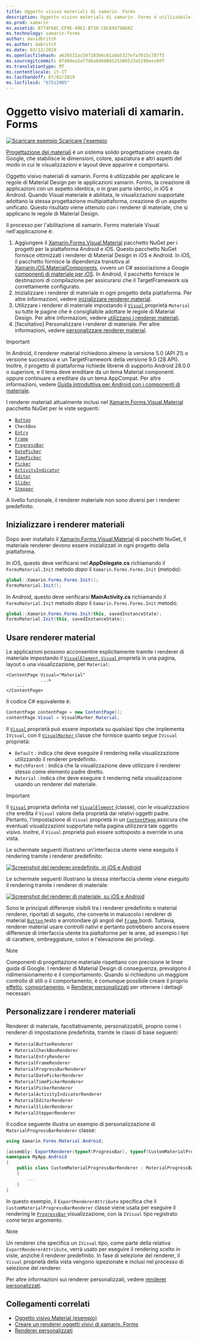 ```yaml
---
title: Oggetto visivo materiali di xamarin. Forms
description: Oggetto visivo materiali di xamarin. Forms è utilizzabile per creare applicazioni xamarin. Forms identica, o in gran parte identici, in iOS e Android.
ms.prod: xamarin
ms.assetid: B774F68C-EF9E-49E1-B738-CDC64879ADA2
ms.technology: xamarin-forms
author: davidbritch
ms.author: dabritch
ms.date: 03/12/2019
ms.openlocfilehash: a626532ac507185b6c01abb5327efa7015c787f5
ms.sourcegitcommit: 0fd04ea3af7d6a6d6086525306523a5296eec0df
ms.translationtype: MT
ms.contentlocale: it-IT
ms.lasthandoff: 07/02/2019
ms.locfileid: "67512905"
---
```

# <a name="xamarinforms-material-visual"></a>Oggetto visivo materiali di xamarin. Forms

[![Scaricare esempio](~/media/shared/download.png) Scaricare l'esempio](https://developer.xamarin.com/samples/xamarin-forms/UserInterface/VisualDemos/)

[Progettazione dei materiali](https://material.io) è un sistema solido progettazione creato da Google, che stabilisce le dimensioni, colore, spaziatura e altri aspetti del modo in cui le visualizzazioni e layout deve apparire e comportarsi.

Oggetto visivo materiali di xamarin. Forms è utilizzabile per applicare le regole di Material Design per le applicazioni xamarin. Forms, la creazione di applicazioni con un aspetto identica, o in gran parte identici, in iOS e Android. Quando Visual materiale è abilitata, le visualizzazioni supportate adottano la stessa progettazione multipiattaforma, creazione di un aspetto unificato. Questo risultato viene ottenuto con i renderer di materiale, che si applicano le regole di Material Design.

Il processo per l'abilitazione di xamarin. Forms materiale Visual nell'applicazione è:

1. Aggiungere il [Xamarin.Forms.Visual.Material](https://www.nuget.org/packages/Xamarin.Forms.Visual.Material/) pacchetto NuGet per i progetti per la piattaforma Android e iOS. Questo pacchetto NuGet fornisce ottimizzati i renderer di Material Design in iOS e Android. In iOS, il pacchetto fornisce la dipendenza transitiva al [Xamarin.iOS.MaterialComponents](https://www.nuget.org/packages/Xamarin.iOS.MaterialComponents), ovvero un C# associazione a Google [componenti di materiale per iOS](https://material.io/develop/ios/). In Android, il pacchetto fornisce le destinazioni di compilazione per assicurarsi che il TargetFramework sia correttamente configurato.
1. Inizializzare i renderer di materiale in ogni progetto della piattaforma. Per altre informazioni, vedere [inizializzare renderer material](#initialize-material-renderers).
1. Utilizzare i renderer di materiale impostando il [ `Visual` ](xref:Xamarin.Forms.VisualElement.Visual) proprietà `Material` su tutte le pagine che è consigliabile adottare le regole di Material Design. Per altre informazioni, vedere [utilizzano i renderer materiali](#consume-material-renderers).
1. [facoltativo] Personalizzare i renderer di materiale. Per altre informazioni, vedere [personalizzare renderer material](#customize-material-renderers).

> [!IMPORTANT]
> In Android, il renderer material richiedono almeno la versione 5.0 (API 21) o versione successiva e un TargetFramework della versione 9.0 (28 API). Inoltre, il progetto di piattaforma richiede librerie di supporto Android 28.0.0 o superiore, e il tema deve ereditare da un tema Material componenti oppure continuare a ereditare da un tema AppCompat. Per altre informazioni, vedere [Guida introduttiva per Android con i componenti di materiale](https://github.com/material-components/material-components-android/blob/master/docs/getting-started.md).

I renderer materiali attualmente inclusi nel [Xamarin.Forms.Visual.Material](https://www.nuget.org/packages/Xamarin.Forms.Visual.Material/) pacchetto NuGet per le viste seguenti:

- [`Button`](xref:Xamarin.Forms.Button)
- `CheckBox`
- [`Entry`](xref:Xamarin.Forms.Entry)
- [`Frame`](xref:Xamarin.Forms.Frame)
- [`ProgressBar`](xref:Xamarin.Forms.ProgressBar)
- [`DatePicker`](xref:Xamarin.Forms.DatePicker)
- [`TimePicker`](xref:Xamarin.Forms.TimePicker)
- [`Picker`](xref:Xamarin.Forms.Picker)
- [`ActivityIndicator`](xref:Xamarin.Forms.ActivityIndicator)
- [`Editor`](xref:Xamarin.Forms.Editor)
- [`Slider`](xref:Xamarin.Forms.Slider)
- [`Stepper`](xref:Xamarin.Forms.Stepper)

A livello funzionale, il renderer materiale non sono diversi per i renderer predefinito.

## <a name="initialize-material-renderers"></a>Inizializzare i renderer materiali

Dopo aver installato il [Xamarin.Forms.Visual.Material](https://www.nuget.org/packages/Xamarin.Forms.Visual.Material/) di pacchetti NuGet, il materiale renderer devono essere inizializzati in ogni progetto della piattaforma.

In iOS, questo deve verificarsi nel **AppDelegate.cs** richiamando il `FormsMaterial.Init` metodo *dopo* il `Xamarin.Forms.Forms.Init` (metodo):

```csharp
global::Xamarin.Forms.Forms.Init();
FormsMaterial.Init();
```

In Android, questo deve verificarsi **MainActivity.cs** richiamando il `FormsMaterial.Init` metodo *dopo* il `Xamarin.Forms.Forms.Init` metodo:

```csharp
global::Xamarin.Forms.Forms.Init(this, savedInstanceState);
FormsMaterial.Init(this, savedInstanceState);
```

## <a name="consume-material-renderers"></a>Usare renderer material

Le applicazioni possono acconsentire esplicitamente tramite i renderer di materiale impostando il [ `VisualElement.Visual` ](xref:Xamarin.Forms.VisualElement.Visual) proprietà in una pagina, layout o una visualizzazione, per `Material`:

```xaml
<ContentPage Visual="Material"
             ...>
    ...
</ContentPage>
```

Il codice C# equivalente è:

```csharp
ContentPage contentPage = new ContentPage();
contentPage.Visual = VisualMarker.Material;
```

Il [ `Visual` ](xref:Xamarin.Forms.VisualElement.Visual) proprietà può essere impostata su qualsiasi tipo che implementa `IVisual`, con il [ `VisualMarker` ](xref:Xamarin.Forms.VisualMarker) classe che fornisce quanto segue `IVisual` proprietà:

- `Default` : indica che deve eseguire il rendering nella visualizzazione utilizzando il renderer predefinito.
- `MatchParent` : indica che la visualizzazione deve utilizzare il renderer stesso come elemento padre diretto.
- `Material` : indica che deve eseguire il rendering nella visualizzazione usando un renderer del materiale.

> [!IMPORTANT]
> Il [ `Visual` ](xref:Xamarin.Forms.VisualElement.Visual) proprietà definita nel [ `VisualElement` ](xref:Xamarin.Forms.VisualElement) (classe), con le visualizzazioni che eredita il `Visual` valore della proprietà dai relativi oggetti padre. Pertanto, l'impostazione di `Visual` proprietà in un [ `ContentPage` ](xref:Xamarin.Forms.ContentPage) assicura che eventuali visualizzazioni supportate nella pagina utilizzerà tale oggetto visivo. Inoltre, il `Visual` proprietà può essere sottoposto a override in una vista.

Le schermate seguenti illustrano un'interfaccia utente viene eseguito il rendering tramite i renderer predefinito:

[![Screenshot del renderer predefinito, in iOS e Android](material-visual-images/default-renderers.png "le viste usando il renderer predefinito")](material-visual-images/default-renderers-large.png#lightbox)

Le schermate seguenti illustrano la stessa interfaccia utente viene eseguito il rendering tramite i renderer di materiale:

[![Screenshot del renderer di materiale, su iOS e Android](material-visual-images/material-renderers.png "le viste usando il renderer di materiale")](material-visual-images/material-renderers-large.png#lightbox)

Sono le principali differenze visibili tra i renderer predefinito e material renderer, riportati di seguito, che converte in maiuscolo i renderer di material [ `Button` ](xref:Xamarin.Forms.Button) testo e arrotondare gli angoli del [ `Frame` ](xref:Xamarin.Forms.Frame)bordi. Tuttavia, renderer material usare controlli nativi e pertanto potrebbero ancora essere differenze di interfaccia utente tra piattaforme per le aree, ad esempio i tipi di carattere, ombreggiature, colori e l'elevazione dei privilegi.

> [!NOTE]
> Componenti di progettazione materiale rispettano con precisione le linee guida di Google. I renderer di Material Design di conseguenza, prevalgono il ridimensionamento e il comportamento. Quando si richiedono un maggiore controllo di stili o il comportamento, è comunque possibile creare il proprio [effetto](~/xamarin-forms/app-fundamentals/effects/index.md), [comportamento](~/xamarin-forms/app-fundamentals/behaviors/index.md), o [Renderer personalizzati](~/xamarin-forms/app-fundamentals/custom-renderer/index.md) per ottenere i dettagli necessari.

## <a name="customize-material-renderers"></a>Personalizzare i renderer materiali

Renderer di materiale, facoltativamente, personalizzabili, proprio come i renderer di impostazione predefinita, tramite le classi di base seguenti:

- `MaterialButtonRenderer`
- `MaterialCheckBoxRenderer`
- `MaterialEntryRenderer`
- `MaterialFrameRenderer`
- `MaterialProgressBarRenderer`
- `MaterialDatePickerRenderer`
- `MaterialTimePickerRenderer`
- `MaterialPickerRenderer`
- `MaterialActivityIndicatorRenderer`
- `MaterialEditorRenderer`
- `MaterialSliderRenderer`
- `MaterialStepperRenderer`

Il codice seguente illustra un esempio di personalizzazione di `MaterialProgressBarRenderer` classe:

```csharp
using Xamarin.Forms.Material.Android;

[assembly: ExportRenderer(typeof(ProgressBar), typeof(CustomMaterialProgressBarRenderer), new[] { typeof(VisualMarker.MaterialVisual) })]
namespace MyApp.Android
{
    public class CustomMaterialProgressBarRenderer : MaterialProgressBarRenderer
    {
        ...
    }
}
```

In questo esempio, il `ExportRendererAttribute` specifica che il `CustomMaterialProgressBarRenderer` classe viene usata per eseguire il rendering le [ `ProgressBar` ](xref:Xamarin.Forms.ProgressBar) visualizzazione, con la `IVisual` tipo registrato come terzo argomento.

> [!NOTE]
> Un renderer che specifica un `IVisual` tipo, come parte della relativa `ExportRendererAttribute`, verrà usato per eseguire il rendering scelto in viste, anziché il renderer predefinito. In fase di selezione del renderer, il `Visual` proprietà della vista vengono ispezionate e inclusi nel processo di selezione del renderer.

Per altre informazioni sui renderer personalizzati, vedere [renderer personalizzati](~/xamarin-forms/app-fundamentals/custom-renderer/index.md).

## <a name="related-links"></a>Collegamenti correlati

- [Oggetto visivo Material (esempio)](https://developer.xamarin.com/samples/xamarin-forms/UserInterface/VisualDemos/)
- [Creare un renderer oggetti visivi di xamarin. Forms](create.md)
- [Renderer personalizzati](~/xamarin-forms/app-fundamentals/custom-renderer/index.md)
